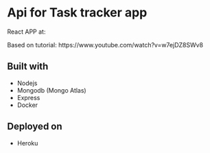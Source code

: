 # Api for Task tracker app
<p>React APP at: </p>
<p>Based on tutorial: https://www.youtube.com/watch?v=w7ejDZ8SWv8 </p>

 
## Built with
* Nodejs
* Mongodb (Mongo Atlas) 
* Express
* Docker


## Deployed on 
* Heroku